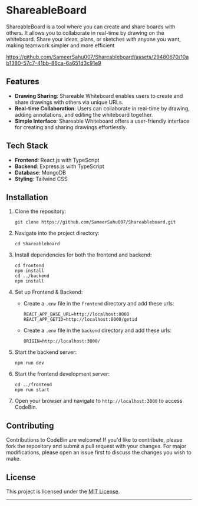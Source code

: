 # ShareableBoard

ShareableBoard is a tool where you can create and share boards with others. It allows you to collaborate in real-time by drawing on the whiteboard. Share your ideas, plans, or sketches with anyone you want, making teamwork simpler and more efficient



https://github.com/SameerSahu007/Shareableboard/assets/29480670/10ab1380-57c7-41bb-86ca-6a651d3c91e9



## Features

- **Drawing Sharing**: Shareable Whiteboard enables users to create and share drawings with others via unique URLs.
- **Real-time Collaboration**: Users can collaborate in real-time by drawing, adding annotations, and editing the whiteboard together.
- **Simple Interface**: Shareable Whiteboard offers a user-friendly interface for creating and sharing drawings effortlessly.
  
## Tech Stack

- **Frontend**: React.js with TypeScript
- **Backend**: Express.js with TypeScript
- **Database**: MongoDB
- **Styling**: Tailwind CSS

## Installation

1. Clone the repository:

    ```
    git clone https://github.com/SameerSahu007/Shareableboard.git
    ```

2. Navigate into the project directory:

    ```
    cd Shareableboard
    ```

3. Install dependencies for both the frontend and backend:

    ```
    cd frontend
    npm install
    cd ../backend
    npm install
    ```

4. Set up Frontend & Backend:
   - Create a `.env` file in the `frontend` directory and add these urls:

     ```
     REACT_APP_BASE_URL=http://localhost:8000
     REACT_APP_GETID=http://localhost:8000/getid
     ```
     
    - Create a `.env` file in the `backend` directory and add these urls:
      ```
      ORIGIN=http://localhost:3000/
      ```


5. Start the backend server:

    ```
    npm run dev
    ```

6. Start the frontend development server:

    ```
    cd ../frontend
    npm run start
    ```

7. Open your browser and navigate to `http://localhost:3000` to access CodeBin.

## Contributing

Contributions to CodeBin are welcome! If you'd like to contribute, please fork the repository and submit a pull request with your changes. For major modifications, please open an issue first to discuss the changes you wish to make.

## License

This project is licensed under the [MIT License](LICENSE).

---

